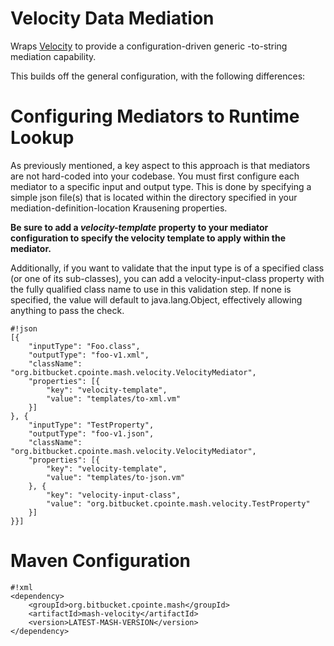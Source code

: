 # Velocity Data Mediation #
Wraps [Velocity](http://velocity.apache.org/) to provide a configuration-driven generic -to-string mediation capability.  

This builds off the general configuration, with the following differences:

# Configuring Mediators to Runtime Lookup #
As previously mentioned, a key aspect to this approach is that mediators are not hard-coded into your codebase.  You must first configure each mediator to a specific input and output type.  This is done by specifying a simple json file(s) that is located within the directory specified in your mediation-definition-location Krausening properties.

**Be sure to add a *velocity-template* property to your mediator configuration to specify the velocity template to apply within the mediator.**

Additionally, if you want to validate that the input type is of a specified class (or one of its sub-classes), you can add a velocity-input-class property with the fully qualified class name to use in this validation step.  If none is specified, the value will default to java.lang.Object, effectively allowing anything to pass the check.

```
#!json
[{
	"inputType": "Foo.class",
	"outputType": "foo-v1.xml",
	"className": "org.bitbucket.cpointe.mash.velocity.VelocityMediator",
	"properties": [{
		"key": "velocity-template",
		"value": "templates/to-xml.vm"
	}]
}, {
	"inputType": "TestProperty",
	"outputType": "foo-v1.json",
	"className": "org.bitbucket.cpointe.mash.velocity.VelocityMediator",
	"properties": [{
		"key": "velocity-template",
		"value": "templates/to-json.vm"
	}, {
		"key": "velocity-input-class",
		"value": "org.bitbucket.cpointe.mash.velocity.TestProperty"
	}]
}}]
```
# Maven Configuration #
```
#!xml
<dependency>
    <groupId>org.bitbucket.cpointe.mash</groupId>
    <artifactId>mash-velocity</artifactId>
    <version>LATEST-MASH-VERSION</version>
</dependency>
```